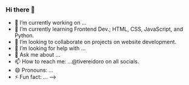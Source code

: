 ### Hi there 👋

- 🔭 I’m currently working on ...
- 🌱 I’m currently learning Frontend Dev.; HTML, CSS, JavaScript, and Python.
- 👯 I’m looking to collaborate on projects on website development.
- 🤔 I’m looking for help with ...
- 💬 Ask me about ...
- 📫 How to reach me: ...@tivereidoro  on all socials.
- 😄 Pronouns: ...
- ⚡ Fun fact: ...
-->
